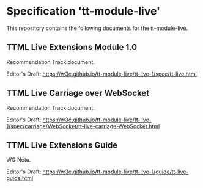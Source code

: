 
# Specification 'tt-module-live'

This repository contains the following documents for the tt-module-live. 

## TTML Live Extensions Module 1.0

Recommendation Track document.

Editor's Draft: https://w3c.github.io/tt-module-live/tt-live-1/spec/tt-live.html

## TTML Live Carriage over WebSocket

Recommendation Track document.

Editor's Draft: https://w3c.github.io/tt-module-live/tt-live-1/spec/carriage/WebSocket/tt-live-carriage-WebSocket.html

## TTML Live Extensions Guide

WG Note.

Editor's Draft: https://w3c.github.io/tt-module-live/tt-live-1/guide/tt-live-guide.html
